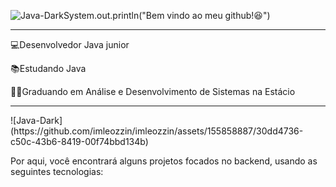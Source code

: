 ![Java-Dark](https://github.com/imleozzin/imleozzin/assets/155858887/30dd4736-c50c-43b6-8419-00f74bbd134b)System.out.println("Bem vindo ao meu github!😆")

<hr>
💻Desenvolvedor Java junior

📚Estudando Java

👨‍💻Graduando em Análise e Desenvolvimento de Sistemas na Estácio

<hr>
![Java-Dark](https://github.com/imleozzin/imleozzin/assets/155858887/30dd4736-c50c-43b6-8419-00f74bbd134b)


Por aqui, você encontrará alguns projetos focados no backend, usando as seguintes tecnologias:
